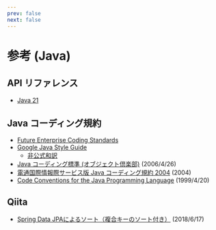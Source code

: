 ```yaml
---
prev: false
next: false
---
```


# 参考 (Java)

## API リファレンス

- [Java 21](https://docs.oracle.com/javase/jp/21/docs/api/index.html)

## Java コーディング規約

- [Future Enterprise Coding Standards](https://future-architect.github.io/coding-standards/documents/forJava/Java%E3%82%B3%E3%83%BC%E3%83%87%E3%82%A3%E3%83%B3%E3%82%B0%E8%A6%8F%E7%B4%84.html)
- [Google Java Style Guide](https://google.github.io/styleguide/javaguide.html)
  - [非公式和訳](https://kazurof.github.io/GoogleJavaStyle-ja/)
- [Java コーディング標準 (オブジェクト倶楽部)](https://objectclub.jp/community/codingstandard/CodingStd.pdf) (2006/4/26)
- [電通国際情報際サービス版 Java コーディング規約 2004](https://objectclub.jp/community/codingstandard/JavaCodingStandard2004.pdf) (2004)
- [Code Conventions for the Java Programming Language](https://www.oracle.com/java/technologies/javase/codeconventions-contents.html) (1999/4/20)

## Qiita

- [Spring Data JPAによるソート（複合キーのソート付き）](https://qiita.com/shikazuki/items/c864ac51dcbdf52554cf) (2018/6/17)
